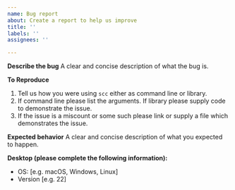 ```yaml
---
name: Bug report
about: Create a report to help us improve
title: ''
labels: ''
assignees: ''

---
```


**Describe the bug**
A clear and concise description of what the bug is.

**To Reproduce**

1. Tell us how you were using `scc` either as command line or library.
2. If command line please list the arguments. If library please supply code to demonstrate the issue.
3. If the issue is a miscount or some such please link or supply a file which demonstrates the issue.

**Expected behavior**
A clear and concise description of what you expected to happen.

**Desktop (please complete the following information):**
 - OS: [e.g. macOS, Windows, Linux]
 - Version [e.g. 22]
